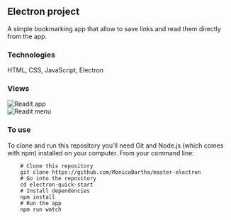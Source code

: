 ## Electron project

A simple bookmarking app that allow to save links and read
them directly from the app.

### Technologies

HTML, CSS, JavaScript, Electron

### Views

![Readit app]("/assets/readit.PNG")</br>
![Readit menu]("/assests/readit-menu.PNG")

### To use

To clone and run this repository you'll need Git and Node.js
(which comes with npm) installed on your computer. From your
command line:</br>

        # Clone this repository
        git clone https://github.com/MonicaBartha/master-electron
        # Go into the repository
        cd electron-quick-start
        # Install dependencies
        npm install
        # Run the app
        npm run watch
